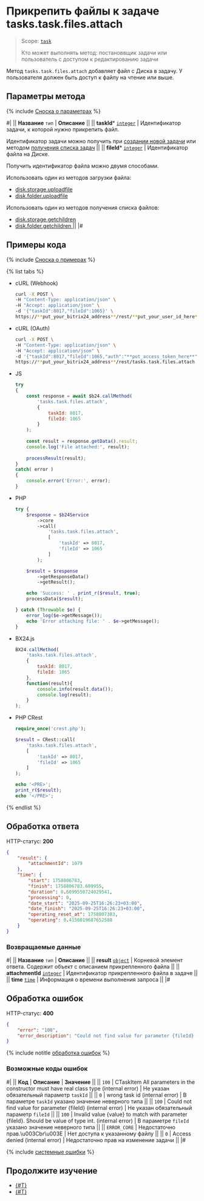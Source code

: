 # Прикрепить файлы к задаче tasks.task.files.attach

> Scope: [`task`](../scopes/permissions.md)
>
> Кто может выполнять метод: постановвщик задачи или пользователь с доступом к редактированию задачи

Метод `tasks.task.files.attach` добавляет файл с Диска в задачу. У пользователя должен быть доступ к файлу на чтение или выше.

## Параметры метода

{% include [Сноска о параметрах](../../_includes/required.md) %}

#|
|| **Название**
`тип` | **Описание** ||
|| **taskId***
[`integer`](../data-types.md) | Идентификатор задачи, к которой нужно прикрепить файл.

Идентификатор задачи можно получить при [создании новой задачи](./tasks-task-add.md) или методом [получения списка задач](./tasks-task-list.md)
||
|| **fileId***
[`integer`](../data-types.md) | Идентификатор файла на Диске.

Получить идентификатор файла можно двумя способами.

Использовать один из методов загрузки файла:
  - [disk.storage.uploadfile](../disk/storage/disk-storage-upload-file.md)
  - [disk.folder.uploadfile](../disk/folder/disk-folder-upload-file.md)

Использовать один из методов получения списка файлов:
  - [disk.storage.getchildren](../disk/storage/disk-storage-get-children.md)
  - [disk.folder.getchildren ](../disk/folder/disk-folder-get-children.md) ||
|#

## Примеры кода

{% include [Сноска о примерах](../../_includes/examples.md) %}

{% list tabs %}

- cURL (Webhook)

    ```bash
    curl -X POST \
    -H "Content-Type: application/json" \
    -H "Accept: application/json" \
    -d '{"taskId":8017,"fileId":1065}' \
    https://**put_your_bitrix24_address**/rest/**put_your_user_id_here**/**put_your_webbhook_here**/tasks.task.files.attach
    ```

- cURL (OAuth)

    ```bash
    curl -X POST \
    -H "Content-Type: application/json" \
    -H "Accept: application/json" \
    -d '{"taskId":8017,"fileId":1065,"auth":"**put_access_token_here**"}' \
    https://**put_your_bitrix24_address**/rest/tasks.task.files.attach
    ```

- JS

    ```javascript
    try
    {
        const response = await $b24.callMethod(
            'tasks.task.files.attach',
            {
                taskId: 8017,
                fileId: 1065
            }
        );
        
        const result = response.getData().result;
        console.log('File attached:', result);
        
        processResult(result);
    }
    catch( error )
    {
        console.error('Error:', error);
    }
    ```

- PHP

    ```php
    try {
        $response = $b24Service
            ->core
            ->call(
                'tasks.task.files.attach',
                [
                    'taskId' => 8017,
                    'fileId' => 1065
                ]
            );

        $result = $response
            ->getResponseData()
            ->getResult();

        echo 'Success: ' . print_r($result, true);
        processData($result);

    } catch (Throwable $e) {
        error_log($e->getMessage());
        echo 'Error attaching file: ' . $e->getMessage();
    }
    ```

- BX24.js

    ```js
    BX24.callMethod(
        'tasks.task.files.attach',
        {
            taskId: 8017,
            fileId: 1065
        },
        function(result){
            console.info(result.data());
            console.log(result);
        }
    );
    ```

- PHP CRest

    ```php
    require_once('crest.php');

    $result = CRest::call(
        'tasks.task.files.attach',
        [
            'taskId' => 8017,
            'fileId' => 1065
        ]
    );

    echo '<PRE>';
    print_r($result);
    echo '</PRE>';
    ```

{% endlist %}

## Обработка ответа

HTTP-статус: **200**

```json
{
    "result": {
        "attachmentId": 1079
    },
    "time": {
        "start": 1758806783,
        "finish": 1758806783.609955,
        "duration": 0.6099550724029541,
        "processing": 0,
        "date_start": "2025-09-25T16:26:23+03:00",
        "date_finish": "2025-09-25T16:26:23+03:00",
        "operating_reset_at": 1758807383,
        "operating": 0.4156019687652588
    }
}
```

### Возвращаемые данные

#|
|| **Название**
`тип` | **Описание** ||
|| **result**
[`object`](../data-types.md) | Корневой элемент ответа. Содержит объект с описанием прикрепленного файла ||
|| **attachmentId**
[`integer`](../data-types.md) | Идентификатор прикрепленного файла в задаче ||
|| **time**
[`time`](../data-types.md#time) | Информация о времени выполнения запроса ||
|#

## Обработка ошибок

HTTP-статус: **400**

```json
{
    "error": "100",
    "error_description": "Could not find value for parameter {fileId} (internal error)"
}
```

{% include notitle [обработка ошибок](../../_includes/error-info.md) %}

### Возможные коды ошибок

#|
|| **Код** | **Описание** | **Значение** ||
|| `100` | CTaskItem All parameters in the constructor must have real class type (internal error) | Не указан обязательный параметр `taskId` ||
|| `0` | wrong task id (internal error) | В параметре `taskId` указано значение неверного типа ||
|| `100` | Could not find value for parameter \{fileId\} (internal error) | Не указан обязательный параметр `fileId` ||
|| `100` | Invalid value {value} to match with parameter \{fileId\}. Should be value of type int. (internal error) | В параметре `fileId` указано значение неверного типа ||
|| `ERROR_CORE` | Недостаточно прав.\\u003Cbr\\u003E | Нет доступа к указанному файлу ||
|| `0` | Access denied (internal error) | Недостаточно прав на изменение задачи ||
|#

{% include [системные ошибки](../../_includes/system-errors.md) %}

## Продолжите изучение 

- [{#T}](../../tutorials/tasks/how-to-upload-file-to-task.md)
- [{#T}](./tasks-task-get.md)
